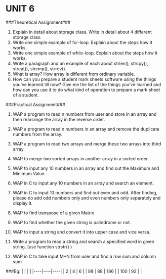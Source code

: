 UNIT 6
========================================================
###Theoretical Assignment###

1.	Explain in detail about storage class. Write in detail about 4 different storage class.
2.	Write one simple example of for-loop. Explain about the steps how it works.
3.	Write one simple example of while-loop. Explain about the steps how it works.
4.	Write a paragraph and an example of each about strlen(), strcpy(), strcat(), strcmp(), strrev().
5.	What is array? How array is different from ordinary variable.
6.	How can you prepare a student mark sheets software using the things you’ve learned till now? Give me the list of the things you’ve learned and how can you use it to do what kind of operation to prepare a mark sheet of a student.



###Practical Assignment###

1.	WAP a program to read n numbers from user and store in an array and then rearrange the array in the reverse order.
2.	WAP a program to read n numbers in an array and remove the duplicate numbers from the array.
3.	WAP a program to read two arrays and merge these two arrays into third array.
4.	WAP to merge two sorted arrays in another array in a sorted order.
5.	WAP to input any 10 numbers in an array and find out the Maximum and Minimum Value.
6.	WAP in C to input any 10 numbers in an array and search an element. 

7.	WAP in C to input 10 numbers and find out even and odd. After finding, please do add odd numbers only and even numbers only separately and display it.
8.	WAP to find transpose of a given Matrix
9.	WAP to find whether the given string is palindrome or not. 

10.	WAP to input a string and convert it into upper case and vice versa. 

11.	Write a program to read a string and search a specified word in given string. (use function strstr() ) 

12.	WAP in C to take input M*N from user and find a row sum and column sum

###Eg:
|    |    |    |
|----|----|----|
| 2 | 4 | 6 |
| 98 | 88 | 186 |
| 100 | 92 |  |





